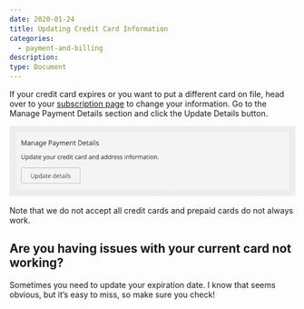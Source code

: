 ```yaml
---
date: 2020-01-24
title: Updating Credit Card Information
categories:
  - payment-and-billing
description:
type: Document
---
```


If your credit card expires or you want to put a different card on file, head over to your [subscription page](https://www.wanikani.com/account/subscription) to change your information. Go to the Manage Payment Details section and click the Update Details button.

![Update Card](/images/update-details.png)

Note that we do not accept all credit cards and prepaid cards do not always work.

## Are you having issues with your current card not working?

Sometimes you need to update your expiration date. I know that seems obvious, but it’s easy to miss, so make sure you check!
